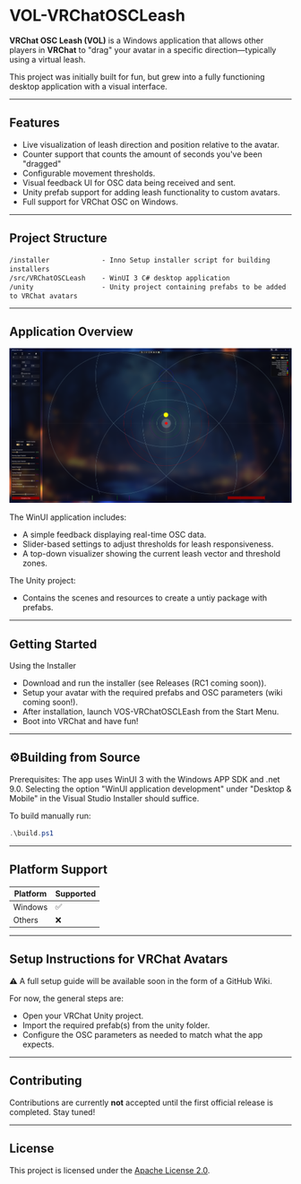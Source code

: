 # VOL-VRChatOSCLeash

**VRChat OSC Leash (VOL)** is a Windows application that allows other players in **VRChat** to "drag" your avatar in a specific direction—typically using a virtual leash.

This project was initially built for fun, but grew into a fully functioning desktop application with a visual interface.

---

## Features

- Live visualization of leash direction and position relative to the avatar.
- Counter support that counts the amount of seconds you've been "dragged"
- Configurable movement thresholds.
- Visual feedback UI for OSC data being received and sent.
- Unity prefab support for adding leash functionality to custom avatars.
- Full support for VRChat OSC on Windows.

---

## Project Structure

```plaintext
/installer             - Inno Setup installer script for building installers
/src/VRChatOSCLeash    - WinUI 3 C# desktop application
/unity                 - Unity project containing prefabs to be added to VRChat avatars
```

---

## Application Overview

![Screenshot of VOS-VRChatOSCLEash UI](docs/images/readme_app_screenshot.png)

The WinUI application includes:

- A simple feedback displaying real-time OSC data.
- Slider-based settings to adjust thresholds for leash responsiveness.
- A top-down visualizer showing the current leash vector and threshold zones.

The Unity project:
- Contains the scenes and resources to create a untiy package with prefabs.

---

## Getting Started
Using the Installer
- Download and run the installer (see Releases (RC1 coming soon)).
- Setup your avatar with the required prefabs and OSC parameters (wiki coming soon!).
- After installation, launch VOS-VRChatOSCLEash from the Start Menu.
- Boot into VRChat and have fun!

---

## ⚙Building from Source
Prerequisites: The app uses WinUI 3 with the Windows APP SDK and .net 9.0.
Selecting the option "WinUI application development" under "Desktop & Mobile" in the Visual Studio Installer should suffice.

To build manually run:
```powershell
.\build.ps1
```

---

## Platform Support

| Platform | Supported |
| -------- | --------- |
| Windows  | ✅         |
| Others   | ❌         |

---

## Setup Instructions for VRChat Avatars

⚠️ A full setup guide will be available soon in the form of a GitHub Wiki.

For now, the general steps are:

- Open your VRChat Unity project.
- Import the required prefab(s) from the unity folder.
- Configure the OSC parameters as needed to match what the app expects.

---

## Contributing

Contributions are currently **not** accepted until the first official release is completed. Stay tuned!

---

## License

This project is licensed under the [Apache License 2.0](https://github.com/AsyncException/VOL-VRChatOSCLeash/blob/main/LICENSE).

